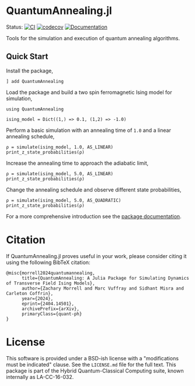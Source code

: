 # QuantumAnnealing.jl

Status:
[![CI](https://github.com/lanl-ansi/QuantumAnnealing.jl/workflows/CI/badge.svg)](https://github.com/lanl-ansi/QuantumAnnealing.jl/actions?query=workflow%3ACI)
[![codecov](https://codecov.io/gh/lanl-ansi/QuantumAnnealing.jl/branch/main/graph/badge.svg?token=0MYSS2hWWH)](https://codecov.io/gh/lanl-ansi/QuantumAnnealing.jl)
[![Documentation](https://github.com/lanl-ansi/QuantumAnnealing.jl/actions/workflows/documentation.yml/badge.svg)](https://lanl-ansi.github.io/QuantumAnnealing.jl/stable/)
</p>


Tools for the simulation and execution of quantum annealing algorithms.


## Quick Start

Install the package,
```
] add QuantumAnnealing
```

Load the package and build a two spin ferromagnetic Ising model for simulation,
```
using QuantumAnnealing

ising_model = Dict((1,) => 0.1, (1,2) => -1.0)
```

Perform a basic simulation with an annealing time of `1.0` and a linear annealing schedule,
```
ρ = simulate(ising_model, 1.0, AS_LINEAR)
print_z_state_probabilities(ρ)
```

Increase the annealing time to approach the adiabatic limit,
```
ρ = simulate(ising_model, 5.0, AS_LINEAR)
print_z_state_probabilities(ρ)
```

Change the annealing schedule and observe different state probabilities,
```
ρ = simulate(ising_model, 5.0, AS_QUADRATIC)
print_z_state_probabilities(ρ)
```

For a more comprehensive introduction see the [package documentation](https://lanl-ansi.github.io/QuantumAnnealing.jl/stable/).

# Citation
If QuantumAnnealing.jl proves useful in your work, please consider citing it using the following BibTeX citation:

```
@misc{morrell2024quantumannealing,
      title={QuantumAnnealing: A Julia Package for Simulating Dynamics of Transverse Field Ising Models}, 
      author={Zachary Morrell and Marc Vuffray and Sidhant Misra and Carleton Coffrin},
      year={2024},
      eprint={2404.14501},
      archivePrefix={arXiv},
      primaryClass={quant-ph}
}
```

# License
This software is provided under a BSD-ish license with a "modifications must be indicated" clause.  See the `LICENSE.md` file for the full text. This package is part of the Hybrid Quantum-Classical Computing suite, known internally as LA-CC-16-032.
